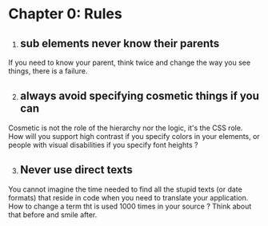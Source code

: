 # Chapter 0: Rules #

1. ## sub elements never know their parents ##
If you need to know your parent, think twice and change the way you see things, there is a failure.

2. ## always avoid specifying cosmetic things if you can ##
Cosmetic is not the role of the hierarchy nor the logic, it's the CSS role.  
How will you support high contrast if you specify colors in your elements, or people with visual disabilities if you specify font heights ?

3. ## Never use direct texts ##
You cannot imagine the time needed to find all the stupid texts (or date formats) that reside in code when you need to translate your application.  
How to change a term tht is used 1000 times in your source ?
Think about that before and smile after.  

